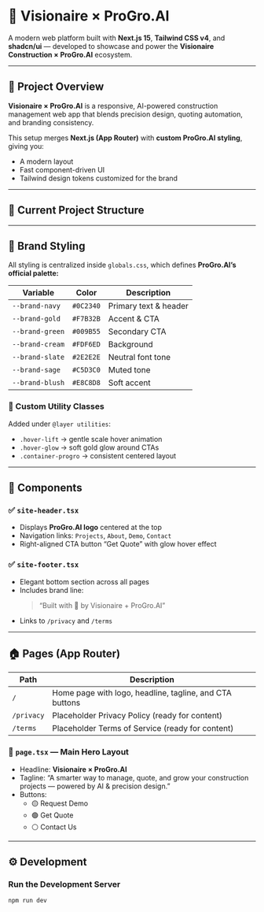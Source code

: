 # 🧱 Visionaire × ProGro.AI

A modern web platform built with **Next.js 15**, **Tailwind CSS v4**, and **shadcn/ui** — developed to showcase and power the **Visionaire Construction × ProGro.AI** ecosystem.

---

## 🚀 Project Overview

**Visionaire × ProGro.AI** is a responsive, AI-powered construction management web app that blends precision design, quoting automation, and branding consistency.

This setup merges **Next.js (App Router)** with **custom ProGro.AI styling**, giving you:
- A modern layout
- Fast component-driven UI
- Tailwind design tokens customized for the brand

---

## 🧭 Current Project Structure


---

## 🎨 Brand Styling

All styling is centralized inside `globals.css`, which defines **ProGro.AI’s official palette:**

| Variable | Color | Description |
|-----------|--------|-------------|
| `--brand-navy` | `#0C2340` | Primary text & header |
| `--brand-gold` | `#F7B32B` | Accent & CTA |
| `--brand-green` | `#009B55` | Secondary CTA |
| `--brand-cream` | `#FDF6ED` | Background |
| `--brand-slate` | `#2E2E2E` | Neutral font tone |
| `--brand-sage` | `#C5D3C0` | Muted tone |
| `--brand-blush` | `#E8C8D8` | Soft accent |

### 🔹 Custom Utility Classes
Added under `@layer utilities`:
- `.hover-lift` → gentle scale hover animation  
- `.hover-glow` → soft gold glow around CTAs  
- `.container-progro` → consistent centered layout

---

## 🧩 Components

### ✅ `site-header.tsx`
- Displays **ProGro.AI logo** centered at the top  
- Navigation links: `Projects`, `About`, `Demo`, `Contact`  
- Right-aligned CTA button “Get Quote” with glow hover effect

### ✅ `site-footer.tsx`
- Elegant bottom section across all pages  
- Includes brand line:
  > “Built with 💖 by Visionaire + ProGro.AI”
- Links to `/privacy` and `/terms`

---

## 🏠 Pages (App Router)

| Path | Description |
|------|--------------|
| `/` | Home page with logo, headline, tagline, and CTA buttons |
| `/privacy` | Placeholder Privacy Policy (ready for content) |
| `/terms` | Placeholder Terms of Service (ready for content) |

### 🏡 `page.tsx` — Main Hero Layout
- Headline: **Visionaire × ProGro.AI**
- Tagline: “A smarter way to manage, quote, and grow your construction projects — powered by AI & precision design.”
- Buttons:
  - 🟡 Request Demo
  - 🟢 Get Quote
  - ⚪ Contact Us

---

## ⚙️ Development

### Run the Development Server
```powershell
npm run dev
